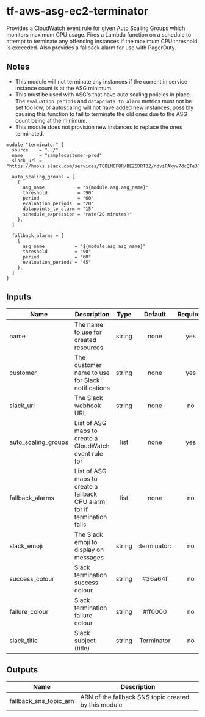 # tf-aws-asg-ec2-terminator

Provides a CloudWatch event rule for given Auto Scaling Groups which monitors maximum CPU usage. Fires a Lambda function on a schedule to attempt to terminate any offending instances if the maximum CPU threshold is exceeded. Also provides a fallback alarm for use with PagerDuty.

## Notes
- This module will not terminate any instances if the current in service instance count is at the ASG minimum.
- This must be used with ASG's that have auto scaling policies in place. The `evaluation_periods` and `datapoints_to_alarm` metrics must not be set too low, or autoscaling will not have added new instances, possibly causing this function to fail to terminate the old ones due to the ASG count being at the minimum.
- This module does not provision new instances to replace the ones terminated.

```hcl
module "terminator" {
  source    = "../"
  name      = "samplecustomer-prod"
  slack_url = "https://hooks.slack.com/services/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"

  auto_scaling_groups = [
    {
      asg_name            = "${module.asg.asg_name}"
      threshold           = "90"
      period              = "60"
      evaluation_periods  = "20"
      datapoints_to_alarm = "15"
      schedule_expression = "rate(20 minutes)"
    },
  ]

  fallback_alarms = [
    {
      asg_name           = "${module.asg.asg_name}"
      threshold          = "90"
      period             = "60"
      evaluation_periods = "45"
    },
  ]
}
```
## Inputs

| Name | Description | Type | Default | Required |
|------|-------------|:----:|:-----:|:-----:|
| name | The name to use for created resources | string | none | yes |
| customer | The customer name to use for Slack notifications | string | none | yes |
| slack_url | The Slack webhook URL | string | none | no |
| auto_scaling_groups | List of ASG maps to create a CloudWatch event rule for | list | none | yes |
| fallback_alarms | List of ASG maps to create a fallback CPU alarm for if termination fails | list | none | no |
| slack_emoji | The Slack emoji to display on messages | string | :terminator: | no |
| success_colour | Slack termination success colour | string | #36a64f | no |
| failure_colour | Slack termination failure colour | string | #ff0000 | no |
| slack_title | Slack subject (title) | string | Terminator | no |

## Outputs

| Name | Description |
|------|-------------|
| fallback_sns_topic_arn | ARN of the fallback SNS topic created by this module |
